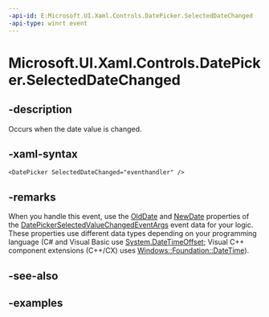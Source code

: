 ```yaml
---
-api-id: E:Microsoft.UI.Xaml.Controls.DatePicker.SelectedDateChanged
-api-type: winrt event
---
```


<!-- Event syntax.
public event TypedEventHandler SelectedDateChanged<DatePicker, DatePickerSelectedValueChangedEventArgs>
-->

# Microsoft.UI.Xaml.Controls.DatePicker.SelectedDateChanged

## -description

Occurs when the date value is changed.

## -xaml-syntax

```xaml
<DatePicker SelectedDateChanged="eventhandler" />
```

## -remarks

When you handle this event, use the [OldDate](datepickerselectedvaluechangedeventargs_olddate.md) and [NewDate](datepickerselectedvaluechangedeventargs_newdate.md) properties of the [DatePickerSelectedValueChangedEventArgs](datepickerselectedvaluechangedeventargs.md) event data for your logic. These properties use different data types depending on your programming language (C# and Visual Basic use [System.DateTimeOffset](/dotnet/api/system.datetimeoffset?view=dotnet-uwp-10.0&preserve-view=true); Visual C++ component extensions (C++/CX) uses [Windows::Foundation::DateTime](/windows/desktop/api/windows.foundation/ns-windows-foundation-datetime)).

## -see-also

## -examples

